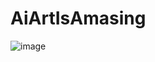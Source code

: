# AiArtIsAmasing

![image](https://github.com/glennwiz/AiArtIsAmasing/assets/195927/c97824f6-0717-40c7-8831-d795fa9ac496)
